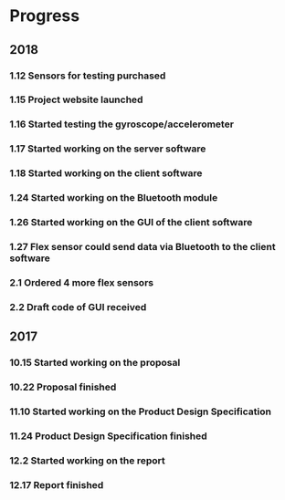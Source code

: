 # Progress

## 2018

### 1.12 Sensors for testing purchased

### 1.15 Project website launched

### 1.16 Started testing the gyroscope/accelerometer

### 1.17 Started working on the server software

### 1.18 Started working on the client software

### 1.24 Started working on the Bluetooth module

### 1.26 Started working on the GUI of the client software

### 1.27 Flex sensor could send data via Bluetooth to the client software

### 2.1 Ordered 4 more flex sensors

### 2.2 Draft code of GUI received


## 2017

### 10.15 Started working on the proposal

### 10.22 Proposal finished

### 11.10 Started working on the Product Design Specification

### 11.24 Product Design Specification finished

### 12.2 Started working on the report

### 12.17 Report finished
